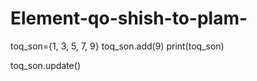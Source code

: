 # Element-qo-shish-to-plam-
toq_son={1, 3, 5, 7, 9}
toq_son.add(9)
print(toq_son)

toq_son.update()
